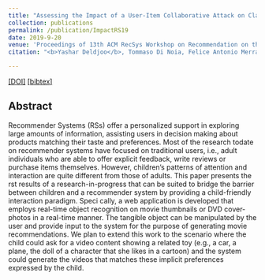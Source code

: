 ```yaml
---
title: "Assessing the Impact of a User-Item Collaborative Attack on Class of Users"
collection: publications
permalink: /publication/ImpactRS19
date: 2019-9-20
venue: 'Proceedings of 13th ACM RecSys Workshop on Recommendation on the Impact of Recommender Systems'
citation: "<b>Yashar Deldjoo</b>, Tommaso Di Noia, Felice Antonio Merra <i>Workshop on the Impact of Recommender Systems at ACM RecSys 2019, 2019 </i>(ImpactRS@RecSys'19)."

---
```



[[DOI]]() [[bibtex]](https://github.com/yasdel/yasdel.github.io/tree/master/_publications/RecSys17_WS1.bib)


## Abstract

Recommender Systems (RSs) offer a personalized support in exploring large amounts of information, assisting users in decision making about products matching their taste and preferences. Most of the research todate on recommender systems have focused on traditional users, i.e., adult individuals who are able to offer explicit feedback, write reviews or purchase items themselves. However, children’s patterns of attention and interaction are quite different from those of adults.
This paper presents the  rst results of a research-in-progress that can be suited to bridge the barrier between children and a recommender system by providing a child-friendly interaction paradigm. Speci cally, a web application is developed that employs real-time object recognition on movie thumbnails or DVD cover-photos in a real-time manner. The tangible object can be manipulated by the user and provide input to the system for the purpose of generating movie recommendations. We plan to extend this work to the scenario where the child could ask for a video content showing a related toy (e.g., a car, a plane, the doll of a character that she likes in a cartoon) and the system could generate the videos that matches these implicit preferences expressed by the child.
